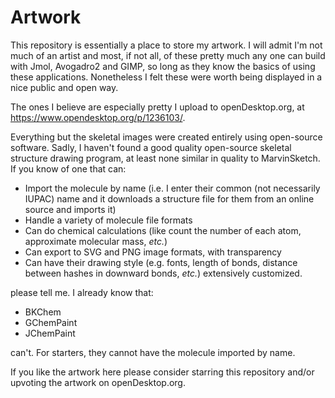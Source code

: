 # Artwork
This repository is essentially a place to store my artwork. I will admit I'm not much of an artist and most, if not all, of these pretty much any one can build with Jmol, Avogadro2 and GIMP, so long as they know the basics of using these applications. Nonetheless I felt these were worth being displayed in a nice public and open way. 

The ones I believe are especially pretty I upload to openDesktop.org, at https://www.opendesktop.org/p/1236103/.

Everything but the skeletal images were created entirely using open-source software. Sadly, I haven't found a good quality open-source skeletal structure drawing program, at least none similar in quality to MarvinSketch. If you know of one that can:

* Import the molecule by name (i.e. I enter their common (not necessarily IUPAC) name and it downloads a structure file for them from an online source and imports it)
* Handle a variety of molecule file formats
* Can do chemical calculations (like count the number of each atom, approximate molecular mass, *etc.*)
* Can export to SVG and PNG image formats, with transparency
* Can have their drawing style (e.g. fonts, length of bonds, distance between hashes in downward bonds, *etc.*) extensively customized. 

please tell me. I already know that:

* BKChem
* GChemPaint
* JChemPaint

can't. For starters, they cannot have the molecule imported by name.  

If you like the artwork here please consider starring this repository and/or upvoting the artwork on openDesktop.org. 
